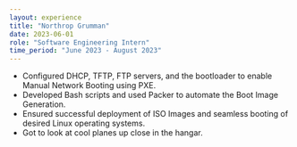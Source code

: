 ```yaml
---
layout: experience
title: "Northrop Grumman"
date: 2023-06-01
role: "Software Engineering Intern"
time_period: "June 2023 - August 2023"
---
```


- Configured DHCP, TFTP, FTP servers, and the bootloader to enable Manual Network Booting using PXE.
- Developed Bash scripts and used Packer to automate the Boot Image Generation.
- Ensured successful deployment of ISO Images and seamless booting of desired Linux operating systems.
- Got to look at cool planes up close in the hangar.
